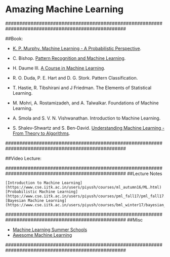# Amazing Machine Learning #

###################################################################################################

##Book:

- [K. P. Murphy. Machine Learning - A Probabilistic Perspective](https://mitpress.mit.edu/books/machine-learning-0).

- C. Bishop. [Pattern Recognition and Machine Learning](https://www.microsoft.com/en-us/research/people/cmbishop/?from=http%3A%2F%2Fresearch.microsoft.com%2Fen-us%2Fum%2Fpeople%2Fcmbishop%2Fprml%2Findex.htm).
- H. Daume III. [A Course in Machine Learning](http://ciml.info/).
- R. O. Duda, P. E. Hart and D. G. Stork. Pattern Classification.
- T. Hastie, R. Tibshirani and J Friedman. The Elements of Statistical Learning.
- M. Mohri, A. Rostamizadeh, and A. Talwalkar. Foundations of Machine Learning.
- A. Smola and S. V. N. Vishwanathan. Introduction to Machine Learning. 
- S. Shalev-Shwartz and S. Ben-David. [Understanding Machine Learning - From Theory to Algorithms](http://www.cs.huji.ac.il/~shais/UnderstandingMachineLearning/understanding-machine-learning-theory-algorithms.pdf).

###################################################################################################

##Video Lecture:



###################################################################################################
##Lecture Notes 

    [Introduction to Machine Learning](https://www.cse.iitk.ac.in/users/piyush/courses/ml_autumn16/ML.html)
    [Probabilistic Machine Learning](https://www.cse.iitk.ac.in/users/piyush/courses/pml_fall17/pml_fall17.html)
    [Bayesian Machine Learning](https://www.cse.iitk.ac.in/users/piyush/courses/bml_winter17/bayesian_ml.html)



###################################################################################################
##Misc
  - [Machine Learning Summer Schools](http://mlss.cc/)
  - [Awesome Machine Learning](https://github.com/josephmisiti/awesome-machine-learning)


###################################################################################################













